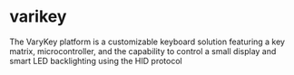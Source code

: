 # varikey
The VaryKey platform is a customizable keyboard solution featuring a key matrix, microcontroller, and the capability to control a small display and smart LED backlighting using the HID protocol
